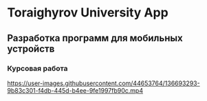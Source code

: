 # Toraighyrov University App

## Разработка программ для мобильных устройств

### Курсовая работа


https://user-images.githubusercontent.com/44653764/136693293-9b83c301-f4db-445d-b4ee-9fe1997fb90c.mp4

